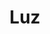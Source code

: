 ---
layout: bairro
title: Luz
regiao: zona-central
pb: "!1m18!1m12!1m3!1d14632.51829530752!2d-46.63110684999997!3d-23.5278416!2m3!1f0!2f0!3f0!3m2!1i1024!2i768!4f13.1!3m3!1m2!1s0x94ce588ab30c3ef5%3A0x75a3f2fdf04782d7!2sLuz%2C+S%C3%A3o+Paulo+-+State+of+S%C3%A3o+Paulo!5e0!3m2!1sen!2sbr!4v1427320599800"
flickr_id: https://c1.staticflickr.com/9/8752/16699996410
secret: f9c7ca71e1
secret1600: bc93939be1
secret2048: 742052455e
---
